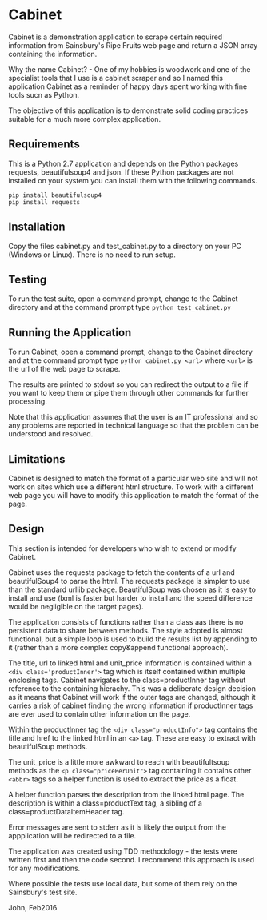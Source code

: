 Cabinet
=======
Cabinet is a demonstration application to scrape certain required information from Sainsbury's Ripe Fruits web page and return a JSON array containing the information.

Why the name Cabinet? - One of my hobbies is woodwork and one of the specialist tools that I use is a cabinet scraper and so I named this application Cabinet as a reminder of happy days spent working with fine tools sucn as Python.

The objective of this application is to demonstrate solid coding practices suitable for a much more complex application. 

Requirements
------------
This is a Python 2.7 application and depends on the Python packages requests, beautifulsoup4 and json. If these Python packages are not installed on your system you can install them with the following commands.
```
pip install beautifulsoup4
pip install requests
```

Installation
------------
Copy the files cabinet.py and test_cabinet.py to a directory on your PC (Windows or Linux). There is no need to run setup.

Testing
-------
To run the test suite, open a command prompt, change to the Cabinet directory and at the command prompt type 
`python test_cabinet.py`

Running the Application
-----------------------
To run Cabinet, open a command prompt, change to the Cabinet directory and at the command prompt type 
`python cabinet.py <url>`
where `<url>` is the url of the web page to scrape.

The results are printed to stdout so you can redirect the output to a file if you want to keep them or pipe them through other commands for further processing.

Note that this application assumes that the user is an IT professional and so any problems are reported in technical language so that the problem can be understood and resolved.

Limitations
-----------
Cabinet is designed to match the format of a particular web site and will not work on sites which use a different html structure. To work with a different web page you will have to modify this application to match the format of the page.

Design
------
This section is intended for developers who wish to extend or modify Cabinet.

Cabinet uses the requests package to fetch the contents of a url and beautifulSoup4 to parse the html. The requests package is simpler to use than the standard urllib package. BeautifulSoup was chosen as it is easy to install and use (lxml is faster but harder to install and the speed difference would be negligible on the target pages).

The application consists of functions rather than a class aas there is no persistent data to share between methods. The style adopted is almost functional, but a simple loop is used to build the results list by appending to it (rather than a more complex copy&append functional approach).

The title, url to linked html and unit_price information is contained within a `<div class='productInner'>` tag which is itself contained within multiple enclosing tags. Cabinet navigates to the class=productInner tag without reference to the containing hierachy. This was a deliberate design decision as it means that Cabinet will work if the outer tags are changed, although it carries a risk of cabinet finding the wrong information if productInner tags are ever used to contain other information on the page.

Within the productInner tag the `<div class="productInfo">` tag contains the title and href to the linked html in an `<a>` tag. These are easy to extract with beautifulSoup methods.

The unit_price is a little more awkward to reach with beautifultsoup methods as the `<p class="pricePerUnit">` tag containing it contains other `<abbr>` tags so a helper function is used to extract the price as a float.

A helper function parses the description from the linked html page. The description is within a class=productText tag, a sibling of a class=productDataItemHeader tag. 

Error messages are sent to stderr as it is likely the output from the appplication will be redirected to a file. 

The application was created using TDD methodology - the tests were written first and then the code second. I recommend this approach is used for any modifications.

Where possible the tests use local data, but some of them rely on the Sainsbury's test site.

John, Feb2016